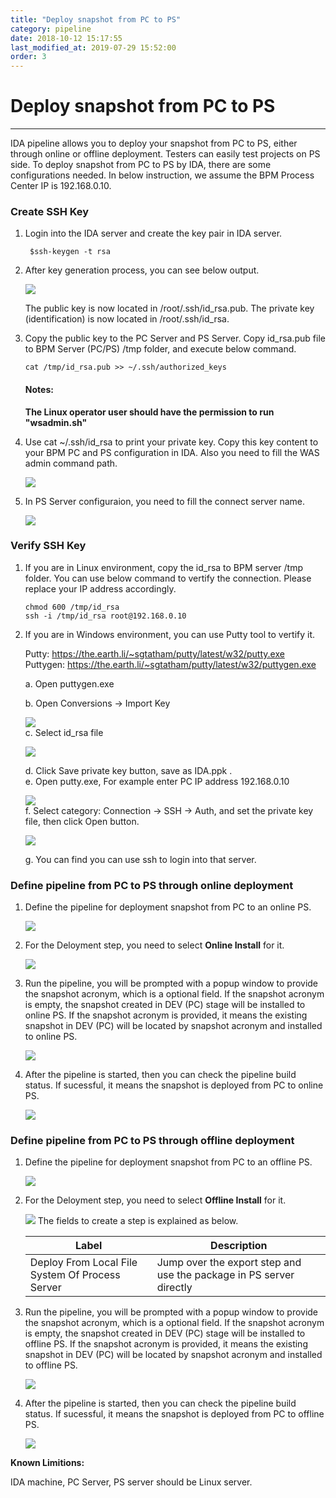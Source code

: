 ```yaml
---
title: "Deploy snapshot from PC to PS"
category: pipeline
date: 2018-10-12 15:17:55
last_modified_at: 2019-07-29 15:52:00
order: 3
---
```


# Deploy snapshot from PC to PS
***
IDA pipeline allows you to deploy your snapshot from PC to PS, either through online or offline deployment. Testers can easily test projects on PS side. To deploy snapshot from PC to PS by IDA, there are some configurations needed. In below instruction, we assume the BPM Process Center IP is 192.168.0.10.

### Create SSH Key

1. Login into the IDA server and create the key pair in IDA server.

    ```  
     $ssh-keygen -t rsa

    ```  

2. After key generation process, you can see below output.

   ![][pipeline_sshkey]

   The public key is now located in /root/.ssh/id_rsa.pub. The private key (identification) is now located in  /root/.ssh/id_rsa.


3. Copy the public key to the PC Server and PS Server. Copy id_rsa.pub file to BPM Server (PC/PS) /tmp folder, and execute below command.


   ```  
   cat /tmp/id_rsa.pub >> ~/.ssh/authorized_keys   

   ```
   #### Notes:

   **The Linux operator user should have the permission to run "wsadmin.sh"**


4. Use cat ~/.ssh/id_rsa to print your private key. Copy this key content to your BPM PC and PS configuration in IDA. Also you need to fill the  WAS admin command path.

    ![][pipeline_bpmconfiguration]

5. In PS Server configuraion, you need to fill the connect server name.

     ![][pipeline_servername]

### Verify SSH Key

1. If you are in Linux environment, copy the id_rsa to BPM server /tmp folder. You can use below command to vertify the connection. Please replace your IP address accordingly.

    ```     
   chmod 600 /tmp/id_rsa
   ssh -i /tmp/id_rsa root@192.168.0.10
   ```
2. If you are in Windows environment, you can use Putty tool to vertify it.

   Putty: https://the.earth.li/~sgtatham/putty/latest/w32/putty.exe   
   Puttygen: https://the.earth.li/~sgtatham/putty/latest/w32/puttygen.exe    

   a. Open puttygen.exe

   b. Open Conversions -> Import Key

     ![][puttyKeyGen]   
   c. Select id_rsa file

     ![][PrivateKeyGen]   

   d. Click Save private key button, save as IDA.ppk .   
   e. Open putty.exe, For example enter PC IP address 192.168.0.10     

     ![][putty]     
   f. Select category: Connection -> SSH -> Auth, and set the private key file, then click Open button.   

     ![][puttyAuth]

   g. You can find you can use ssh to login into that server.

### Define pipeline from PC to PS through online deployment

1. Define the pipeline for deployment snapshot from PC to an online PS.

   ![][pipeline_pstops]

2. For the Deloyment step, you need to select **Online Install** for it.

   ![][pipeline_online_deploy]

3. Run the pipeline, you will be prompted with a popup window to provide the snapshot acronym, which is a optional field. If the snapshot acronym is empty, the snapshot created in DEV (PC) stage will be installed to online PS. If the snapshot acronym is provided, it means the existing snapshot in DEV (PC) will be located by snapshot acronym and installed to online PS.

   ![][pipeline_run_online_deploy]

4. After the pipeline is started, then you can check the pipeline build status. If sucessful, it means the snapshot is deployed from PC to online PS.

   ![][pipeline_pcdeployps]

### Define pipeline from PC to PS through offline deployment

1. Define the pipeline for deployment snapshot from PC to an offline PS.

   ![][pipeline_pc_to_ps_offline]

2. For the Deloyment step, you need to select **Offline Install** for it.

   ![][pipeline_offline_deploy]
   The fields to create a step is explained as below.

     |Label                  | Description
     |---------------------- |-------------
     |Deploy From Local File System Of Process Server                   | Jump over the export step and use the package in PS server directly
     
3. Run the pipeline, you will be prompted with a popup window to provide the snapshot acronym, which is a optional field. If the snapshot acronym is empty, the snapshot created in DEV (PC) stage will be installed to offline PS. If the snapshot acronym is provided, it means the existing snapshot in DEV (PC) will be located by snapshot acronym and installed to offline PS.

   ![][pipeline_run_online_deploy]

4. After the pipeline is started, then you can check the pipeline build status. If sucessful, it means the snapshot is deployed from PC to offline PS.

   ![][pipeline_pcdeployps_offline]

 **Known Limitions:**     

 IDA machine, PC Server, PS server should be Linux server.  

[pipeline_sshkey]: ../images/pipeline/pipeline_sshkey.png
[pipeline_bpmconfiguration]: ../images/pipeline/pipeline_bpmconfiguration.png
[pipeline_pstops]: ../images/pipeline/pipeline_pctops.png
[pipeline_pcdeployps]: ../images/pipeline/pipeline_pcdeployps.png
[pipeline_servername]: ../images/pipeline/pipeline_serverName.png
[puttyKeyGen]: ../images/pipeline/PuttyKeyGen.png
[PrivateKeyGen]: ../images/pipeline/privateKey.png
[putty]: ../images/pipeline/putty.png
[puttyAuth]: ../images/pipeline/puttyAuth.png
[pipeline_online_deploy]: ../images/pipeline/pipeline_online_deployment.png
[pipeline_offline_deploy]: ../images/pipeline/pipeline_offline_deployment.png
[pipeline_run_online_deploy]: ../images/pipeline/pipeline_run_online_deploy.png
[pipeline_run_offline_deploy]: ../images/pipeline/pipeline_run_offline_deploy.png
[pipeline_pc_to_ps_offline]: ../images/pipeline/pipeline_pc_to_ps_offline.png
[pipeline_pcdeployps_offline]: ../images/pipeline/pipeline_pcdeployps_offline.png
